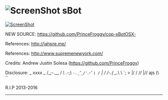 ![ScreenShot](https://hostr.co/file/970/ceiIRJBaonDT/sboticon.png) sBot
===

[![ScreenShot](https://hostr.co/file/970/ilF6vwgDVrVJ/SBOTTT.png)](https://www.youtube.com/watch?v=tv7Q7u_CF0A)

NEW SOURCE: https://github.com/PrinceFroggy/cop-sBotOSX-

References: http://jahpre.me/

References: http://www.supremenewyork.com/

Credits: Andrew Justin Solesa (https://github.com/PrinceFroggy)

Disclosure: _ xxxx _ /_;-.__ / _\ _.-;_\ `-._`'`_/'`.-' `\ /` | / /-.( \_._\ \ \`; > |/ / // |// ajs \(\ ``

R.I.P 2013-2016

------------------------------------------------------------------------------------------------------------------------------------------

